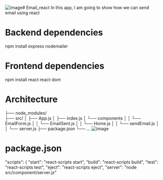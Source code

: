 ![image](https://github.com/yashjaiswal5859/Email_react/assets/60476018/79472421-a4e2-4f86-abb6-12be34fe7847)# Email_react
In this app, I am going to show how we can send email using react

# Backend dependencies
npm install express nodemailer

# Frontend dependencies
npm install react react-dom

# Architecture

├── node_modules/ <br>
├── src/
│ ├── App.js
│ ├── index.js
│ └── components
│ │ └── EmailForm.js
│ │ └── EmailSent.js
│ │ └── Home.js
│ │ └── sendEmail.js
│ │ └── server.js
├── package.json
└── ...
![image](https://github.com/yashjaiswal5859/Email_react/assets/60476018/4ba6197b-cf42-4afe-acd3-43c9832576b1)

# package.json
"scripts": {
    "start": "react-scripts start",
    "build": "react-scripts build",
    "test": "react-scripts test",
    "eject": "react-scripts eject",
    "server": "node src/component/server.js"


